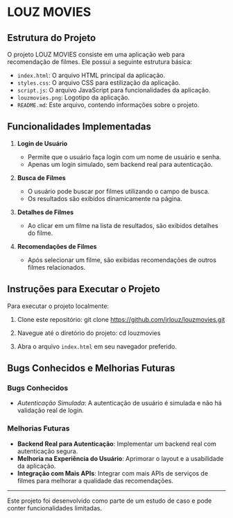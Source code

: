 # LOUZ MOVIES

## Estrutura do Projeto

O projeto LOUZ MOVIES consiste em uma aplicação web para recomendação de filmes. Ele possui a seguinte estrutura básica:

- `index.html`: O arquivo HTML principal da aplicação.
- `styles.css`: O arquivo CSS para estilização da aplicação.
- `script.js`: O arquivo JavaScript para funcionalidades da aplicação.
- `louzmovies.png`: Logotipo da aplicação.
- `README.md`: Este arquivo, contendo informações sobre o projeto.

## Funcionalidades Implementadas

1. **Login de Usuário**
   - Permite que o usuário faça login com um nome de usuário e senha.
   - Apenas um login simulado, sem backend real para autenticação.

2. **Busca de Filmes**
   - O usuário pode buscar por filmes utilizando o campo de busca.
   - Os resultados são exibidos dinamicamente na página.

3. **Detalhes de Filmes**
   - Ao clicar em um filme na lista de resultados, são exibidos detalhes do filme.

4. **Recomendações de Filmes**
   - Após selecionar um filme, são exibidas recomendações de outros filmes relacionados.


## Instruções para Executar o Projeto

Para executar o projeto localmente:

1. Clone este repositório:
git clone https://github.com/jrlouz/louzmovies.git

2. Navegue até o diretório do projeto:
cd louzmovies

3. Abra o arquivo `index.html` em seu navegador preferido.

## Bugs Conhecidos e Melhorias Futuras

### Bugs Conhecidos

- *Autenticação Simulada*: A autenticação de usuário é simulada e não há validação real de login.

### Melhorias Futuras

- **Backend Real para Autenticação**: Implementar um backend real com autenticação segura.
- **Melhoria na Experiência do Usuário**: Aprimorar o layout e a usabilidade da aplicação.
- **Integração com Mais APIs**: Integrar com mais APIs de serviços de filmes para melhorar a qualidade das recomendações.

---

Este projeto foi desenvolvido como parte de um estudo de caso e pode conter funcionalidades limitadas.
